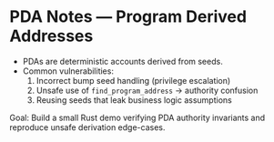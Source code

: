 # PDA Notes — Program Derived Addresses

- PDAs are deterministic accounts derived from seeds.
- Common vulnerabilities:
  1. Incorrect bump seed handling (privilege escalation)
  2. Unsafe use of `find_program_address` → authority confusion
  3. Reusing seeds that leak business logic assumptions

Goal: Build a small Rust demo verifying PDA authority invariants and reproduce unsafe derivation edge-cases.
